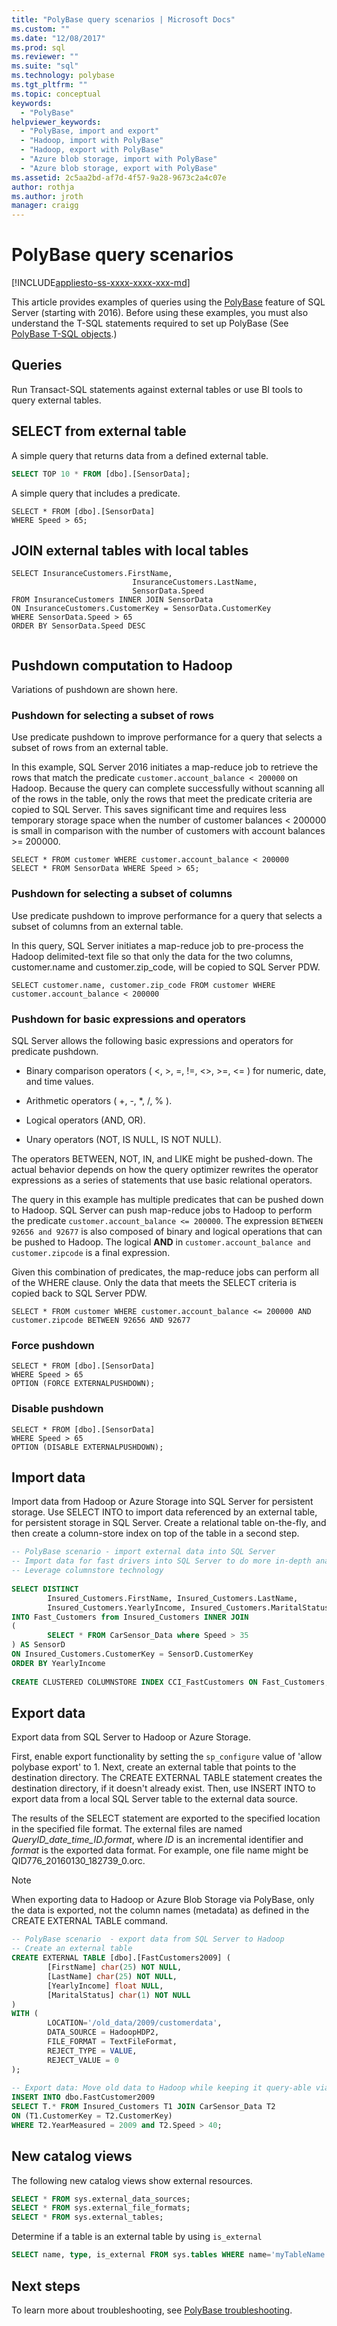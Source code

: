```yaml
---
title: "PolyBase query scenarios | Microsoft Docs"
ms.custom: ""
ms.date: "12/08/2017"
ms.prod: sql
ms.reviewer: ""
ms.suite: "sql"
ms.technology: polybase
ms.tgt_pltfrm: ""
ms.topic: conceptual
keywords: 
  - "PolyBase"
helpviewer_keywords: 
  - "PolyBase, import and export"
  - "Hadoop, import with PolyBase"
  - "Hadoop, export with PolyBase"
  - "Azure blob storage, import with PolyBase"
  - "Azure blob storage, export with PolyBase"
ms.assetid: 2c5aa2bd-af7d-4f57-9a28-9673c2a4c07e
author: rothja
ms.author: jroth
manager: craigg
---
```

# PolyBase query scenarios
[!INCLUDE[appliesto-ss-xxxx-xxxx-xxx-md](../../includes/appliesto-ss-xxxx-xxxx-xxx-md.md)]

  This article provides examples of queries using the [PolyBase](../../relational-databases/polybase/polybase-guide.md) feature of SQL Server (starting with 2016). Before using these examples, you must also understand the T-SQL statements required to set up PolyBase (See [PolyBase T-SQL objects](../../relational-databases/polybase/polybase-t-sql-objects.md).)
  
## Queries  
 Run Transact-SQL statements against external tables or use BI tools to query external tables.
  
## SELECT from external table  
 A simple query that returns data from a defined external table.  
  
```sql  
SELECT TOP 10 * FROM [dbo].[SensorData];   
```
  
 A simple query that includes a predicate.

```
SELECT * FROM [dbo].[SensorData]
WHERE Speed > 65;
```

## JOIN external tables with local tables

```
SELECT InsuranceCustomers.FirstName,   
                           InsuranceCustomers.LastName,   
                           SensorData.Speed  
FROM InsuranceCustomers INNER JOIN SensorData    
ON InsuranceCustomers.CustomerKey = SensorData.CustomerKey   
WHERE SensorData.Speed > 65   
ORDER BY SensorData.Speed DESC  
  
```  
  
## Pushdown computation to Hadoop

Variations of pushdown are shown here.

### Pushdown for selecting a subset of rows

Use predicate pushdown to improve performance for a query that selects a subset of rows from an external table.

In this example, SQL Server 2016 initiates a map-reduce job to retrieve the rows that match the predicate `customer.account_balance < 200000` on Hadoop. Because the query can complete successfully without scanning all of the rows in the table, only the rows that meet the predicate criteria are copied to SQL Server. This saves significant time and requires less temporary storage space when the number of customer balances < 200000 is small in comparison with the number of customers with account balances >= 200000.

```
SELECT * FROM customer WHERE customer.account_balance < 200000
SELECT * FROM SensorData WHERE Speed > 65;  
```

### Pushdown for selecting a subset of columns

Use predicate pushdown to improve performance for a query that selects a subset of columns from an external table.

In this query, SQL Server initiates a map-reduce job to pre-process the Hadoop delimited-text file so that only the data for the two columns, customer.name and customer.zip_code, will be copied to SQL Server PDW.

```
SELECT customer.name, customer.zip_code FROM customer WHERE customer.account_balance < 200000
```

### Pushdown for basic expressions and operators

SQL Server allows the following basic expressions and operators for predicate pushdown.

+ Binary comparison operators ( \<, >, =, !=, <>, >=, <= ) for numeric, date, and time values.

+ Arithmetic operators ( +, -, *, /, % ).

+ Logical operators (AND, OR).

+ Unary operators (NOT, IS NULL, IS NOT NULL).

The operators BETWEEN, NOT, IN, and LIKE might be pushed-down. The actual behavior depends on how the query optimizer rewrites the operator expressions as a series of statements that use basic relational operators.

The query in this example has multiple predicates that can be pushed down to Hadoop. SQL Server can push map-reduce jobs to Hadoop to perform the predicate `customer.account_balance <= 200000`. The expression `BETWEEN 92656 and 92677` is also composed of binary and logical operations that can be pushed to Hadoop. The logical **AND** in `customer.account_balance and customer.zipcode` is a final expression.

Given this combination of predicates, the map-reduce jobs can perform all of the WHERE clause. Only the data that meets the SELECT criteria is copied back to SQL Server PDW.

```
SELECT * FROM customer WHERE customer.account_balance <= 200000 AND customer.zipcode BETWEEN 92656 AND 92677
```

### Force pushdown

```
SELECT * FROM [dbo].[SensorData]
WHERE Speed > 65
OPTION (FORCE EXTERNALPUSHDOWN);
```

### Disable pushdown

```
SELECT * FROM [dbo].[SensorData]
WHERE Speed > 65
OPTION (DISABLE EXTERNALPUSHDOWN);
```

## Import data

Import data from Hadoop or Azure Storage into SQL Server for persistent storage. Use SELECT INTO to import data referenced by an external table, for persistent storage in SQL Server. Create a relational table on-the-fly, and then create a column-store index on top of the table in a second step.

```sql
-- PolyBase scenario - import external data into SQL Server
-- Import data for fast drivers into SQL Server to do more in-depth analysis
-- Leverage columnstore technology
  
SELECT DISTINCT   
        Insured_Customers.FirstName, Insured_Customers.LastName,   
        Insured_Customers.YearlyIncome, Insured_Customers.MaritalStatus  
INTO Fast_Customers from Insured_Customers INNER JOIN   
(  
        SELECT * FROM CarSensor_Data where Speed > 35   
) AS SensorD  
ON Insured_Customers.CustomerKey = SensorD.CustomerKey  
ORDER BY YearlyIncome  
  
CREATE CLUSTERED COLUMNSTORE INDEX CCI_FastCustomers ON Fast_Customers;  
```

## Export data

Export data from SQL Server to Hadoop or Azure Storage. 

First, enable export functionality by setting the `sp_configure` value of 'allow polybase export' to 1. Next, create an external table that points to the destination directory. The CREATE EXTERNAL TABLE statement creates the destination directory, if it doesn't already exist. Then, use INSERT INTO to export data from a local SQL Server table to the external data source. 

The results of the SELECT statement are exported to the specified location in the specified file format. The external files are named *QueryID_date_time_ID.format*, where *ID* is an incremental identifier and *format* is the exported data format. For example, one file name might be QID776_20160130_182739_0.orc.


> [!NOTE]
> When exporting data to Hadoop or Azure Blob Storage via PolyBase, only the data is exported, not the column names (metadata) as defined in the CREATE EXTERNAL TABLE command.

```sql  
-- PolyBase scenario  - export data from SQL Server to Hadoop
-- Create an external table
CREATE EXTERNAL TABLE [dbo].[FastCustomers2009] (  
        [FirstName] char(25) NOT NULL,   
        [LastName] char(25) NOT NULL,   
        [YearlyIncome] float NULL,   
        [MaritalStatus] char(1) NOT NULL  
)  
WITH (  
        LOCATION='/old_data/2009/customerdata',  
        DATA_SOURCE = HadoopHDP2,  
        FILE_FORMAT = TextFileFormat,  
        REJECT_TYPE = VALUE,  
        REJECT_VALUE = 0  
);  
  
-- Export data: Move old data to Hadoop while keeping it query-able via an external table.  
INSERT INTO dbo.FastCustomer2009  
SELECT T.* FROM Insured_Customers T1 JOIN CarSensor_Data T2  
ON (T1.CustomerKey = T2.CustomerKey)  
WHERE T2.YearMeasured = 2009 and T2.Speed > 40;  
```

## New catalog views

The following new catalog views show external resources.
  
```sql
SELECT * FROM sys.external_data_sources;   
SELECT * FROM sys.external_file_formats;  
SELECT * FROM sys.external_tables;  
```
  
 Determine if a table is an external table by using `is_external`  
  
```sql  
SELECT name, type, is_external FROM sys.tables WHERE name='myTableName'   
```  
  
## Next steps  

To learn more about troubleshooting, see [PolyBase troubleshooting](../../relational-databases/polybase/polybase-troubleshooting.md).

